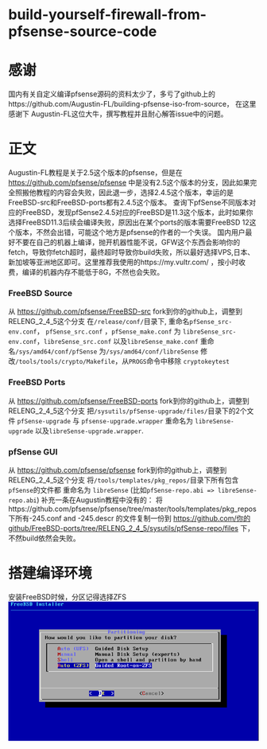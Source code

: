 # build-yourself-firewall-from-pfsense-source-code
# 感谢
国内有关自定义编译pfsense源码的资料太少了，多亏了github上的https://github.com/Augustin-FL/building-pfsense-iso-from-source， 在这里感谢下
Augustin-FL这位大牛，撰写教程并且耐心解答issue中的问题。

# 正文
Augustin-FL教程是关于2.5这个版本的pfsense，但是在 https://github.com/pfsense/pfsense 中是没有2.5这个版本的分支，因此如果完全照搬他教程的内容会失败，因此退一步，选择2.4.5这个版本，幸运的是FreeBSD-src和FreeBSD-ports都有2.4.5这个版本。
查询下pfSense不同版本对应的FreeBSD，发现pfSense2.4.5对应的FreeBSD是11.3这个版本，此时如果你选择FreeBSD11.3后续会编译失败，原因出在某个ports的版本需要FreeBSD 12这个版本，不然会出错，可能这个地方是pfsense的作者的一个失误。
国内用户最好不要在自己的机器上编译，抛开机器性能不说，GFW这个东西会影响你的fetch，导致你fetch超时，最终超时导致你build失败，所以最好选择VPS,日本、新加坡等亚洲地区即可。这里推荐我使用的https://my.vultr.com/ ，按小时收费，编译的机器内存不能低于8G，不然也会失败。

### FreeBSD Source
从 https://github.com/pfsense/FreeBSD-src fork到你的github上，调整到RELENG_2_4_5这个分支
在`/release/conf/`目录下, 重命名`pfSense_src-env.conf`， `pfSense_src.conf` ，`pfSense_make.conf` 为 `libreSense_src-env.conf`，`libreSense_src.conf` 以及`libreSense_make.conf`
重命名`/sys/amd64/conf/pfSense` 为`/sys/amd64/conf/libreSense`
修改`/tools/tools/crypto/Makefile`，从`PROGS`命令中移除 `cryptokeytest`

### FreeBSD Ports
从 https://github.com/pfsense/FreeBSD-ports fork到你的github上，调整到RELENG_2_4_5这个分支
把`/sysutils/pfSense-upgrade/files/`目录下的2个文件 `pfSense-upgrade` 与 `pfsense-upgrade.wrapper` 重命名为 `libreSense-upgrade` 以及`libreSense-upgrade.wrapper`.

### pfSense GUI
从 https://github.com/pfsense/pfsense fork到你的github上，调整到RELENG_2_4_5这个分支
将`/tools/templates/pkg_repos/`目录下所有包含`pfSense`的文件都 重命名为 `libreSense` (比如`pfSense-repo.abi => libreSense-repo.abi`)
补充一条在Augustin教程中没有的：
将https://github.com/pfsense/pfsense/tree/master/tools/templates/pkg_repos 下所有-245.conf and -245.descr 的文件复制一份到 https://github.com/你的github/FreeBSD-ports/tree/RELENG_2_4_5/sysutils/pfSense-repo/files 下，不然build依然会失败。

# 搭建编译环境
安装FreeBSD时候，分区记得选择ZFS
![Disk partition](
https://github.com/Augustin-FL/building-pfsense-iso-from-source/blob/master/images/ZFS.png?raw=true)
